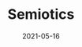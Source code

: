 ---
layout: "work-post-paper-gallery.njk"
title: "Semiotics"
type: "BlogPosting"
priority: "0.5"
date: 2021-05-16
year: "2021"
tags: ["worksonpaper"]
description: "Series of limeted edition prints from 2021"

gallery:
  - url: "/assets/img/works/works-on-paper/semiotics/diversion.png"
    title: "Diversion"
    alt: "Digital print on recycled paper"
  - url: "/assets/img/works/works-on-paper/semiotics/symbols.png"
    title: "Symbols"
    alt: "Digital print on recycled paper"
  - url: "/assets/img/works/works-on-paper/semiotics/stolen.png"
    title: "Stolen"
    alt: "Digital print on recycled paper"
  - url: "/assets/img/works/works-on-paper/semiotics/heart.png"
    title: "Heart"
    alt: "Digital print on recycled paper"
  - url: "/assets/img/works/works-on-paper/semiotics/cone.png"
    title: "Cone"
    alt: "Digital print on recycled paper"
  - url: "/assets/img/works/works-on-paper/semiotics/s4ao.png"
    title: "S4AO"
    alt: "Digital print on recycled paper"
  - url: "/assets/img/works/works-on-paper/semiotics/h.png"
    title: "H"
    alt: "Digital print on recycled paper"
  - url: "/assets/img/works/works-on-paper/semiotics/slove.png"
    title: "SLOVE"
    alt: "Digital print on recycled paper"
  - url: "/assets/img/works/works-on-paper/semiotics/carpark.png"
    title: "Car Park"
    alt: "Digital print on recycled paper"
---
